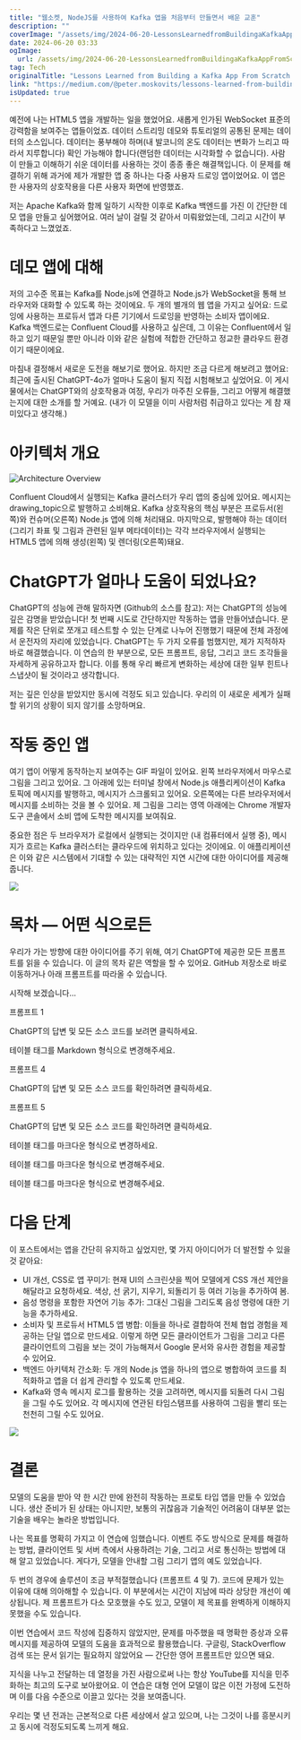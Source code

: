 ```yaml
---
title: "웹소켓, NodeJS를 사용하여 Kafka 앱을 처음부터 만들면서 배운 교훈"
description: ""
coverImage: "/assets/img/2024-06-20-LessonsLearnedfromBuildingaKafkaAppFromScratchUsingWebSocketNodeJSwithChatGPT-4o_0.png"
date: 2024-06-20 03:33
ogImage: 
  url: /assets/img/2024-06-20-LessonsLearnedfromBuildingaKafkaAppFromScratchUsingWebSocketNodeJSwithChatGPT-4o_0.png
tag: Tech
originalTitle: "Lessons Learned from Building a Kafka App From Scratch Using WebSocket , NodeJS with ChatGPT-4o"
link: "https://medium.com/@peter.moskovits/lessons-learned-from-building-a-kafka-app-from-scratch-using-websocket-nodejs-with-chatgpt-4o-cc9b45885f99"
isUpdated: true
---
```





예전에 나는 HTML5 앱을 개발하는 일을 했었어요. 새롭게 인가된 WebSocket 표준의 강력함을 보여주는 앱들이었죠. 데이터 스트리밍 데모와 튜토리얼의 공통된 문제는 데이터의 소스입니다. 데이터는 풍부해야 하며(내 발코니의 온도 데이터는 변화가 느리고 따라서 지루합니다) 확인 가능해야 합니다(랜덤한 데이터는 시각화할 수 없습니다). 사람이 만들고 이해하기 쉬운 데이터를 사용하는 것이 종종 좋은 해결책입니다. 이 문제를 해결하기 위해 과거에 제가 개발한 앱 중 하나는 다중 사용자 드로잉 앱이었어요. 이 앱은 한 사용자의 상호작용을 다른 사용자 화면에 반영했죠.

저는 Apache Kafka와 함께 일하기 시작한 이후로 Kafka 백엔드를 가진 이 간단한 데모 앱을 만들고 싶어했어요. 여러 날이 걸릴 것 같아서 미뤄왔었는데, 그리고 시간이 부족하다고 느꼈었죠.

# 데모 앱에 대해

저의 고수준 목표는 Kafka를 Node.js에 연결하고 Node.js가 WebSocket을 통해 브라우저와 대화할 수 있도록 하는 것이에요. 두 개의 별개의 웹 앱을 가지고 싶어요: 드로잉에 사용하는 프로듀서 앱과 다른 기기에서 드로잉을 반영하는 소비자 앱이에요. Kafka 백엔드로는 Confluent Cloud를 사용하고 싶은데, 그 이유는 Confluent에서 일하고 있기 때문일 뿐만 아니라 이와 같은 실험에 적합한 간단하고 정교한 클라우드 환경이기 때문이에요.

<div class="content-ad"></div>

마침내 결정해서 새로운 도전을 해보기로 했어요. 하지만 조금 다르게 해보려고 했어요: 최근에 출시된 ChatGPT-4o가 얼마나 도움이 될지 직접 시험해보고 싶었어요. 이 게시물에서는 ChatGPT와의 상호작용과 여정, 우리가 마주친 오류들, 그리고 어떻게 해결했는지에 대한 소개를 할 거예요. (내가 이 모델을 이미 사람처럼 취급하고 있다는 게 참 재미있다고 생각해.)

# 아키텍처 개요

![Architecture Overview](/assets/img/2024-06-20-LessonsLearnedfromBuildingaKafkaAppFromScratchUsingWebSocketNodeJSwithChatGPT-4o_0.png)

Confluent Cloud에서 실행되는 Kafka 클러스터가 우리 앱의 중심에 있어요. 메시지는 drawing_topic으로 발행하고 소비해요. Kafka 상호작용의 핵심 부분은 프로듀서(왼쪽)와 컨슈머(오른쪽) Node.js 앱에 의해 처리돼요. 마지막으로, 발행해야 하는 데이터(그리기 좌표 및 그림과 관련된 일부 메타데이터)는 각각 브라우저에서 실행되는 HTML5 앱에 의해 생성(왼쪽) 및 렌더링(오른쪽)돼요.

<div class="content-ad"></div>

# ChatGPT가 얼마나 도움이 되었나요?

ChatGPT의 성능에 관해 말하자면 (Github의 소스를 참고): 저는 ChatGPT의 성능에 깊은 감명을 받았습니다! 첫 번째 시도로 간단하지만 작동하는 앱을 만들어냈습니다. 문제를 작은 단위로 쪼개고 테스트할 수 있는 단계로 나누어 진행했기 때문에 전체 과정에서 운전자의 자리에 있었습니다. ChatGPT는 두 가지 오류를 범했지만, 제가 지적하자 바로 해결했습니다. 이 연습의 한 부분으로, 모든 프롬프트, 응답, 그리고 코드 조각들을 자세하게 공유하고자 합니다. 이를 통해 우리 빠르게 변화하는 세상에 대한 일부 힌트나 스냅샷이 될 것이라고 생각합니다.

저는 깊은 인상을 받았지만 동시에 걱정도 되고 있습니다. 우리의 이 새로운 세계가 실패할 위기의 상황이 되지 않기를 소망하며요.

# 작동 중인 앱

<div class="content-ad"></div>

여기 앱이 어떻게 동작하는지 보여주는 GIF 파일이 있어요. 왼쪽 브라우저에서 마우스로 그림을 그리고 있어요. 그 아래에 있는 터미널 창에서 Node.js 애플리케이션이 Kafka 토픽에 메시지를 발행하고, 메시지가 스크롤되고 있어요. 오른쪽에는 다른 브라우저에서 메시지를 소비하는 것을 볼 수 있어요. 제 그림을 그리는 영역 아래에는 Chrome 개발자 도구 콘솔에서 소비 앱에 도착한 메시지를 보여줘요.

중요한 점은 두 브라우저가 로컬에서 실행되는 것이지만 (내 컴퓨터에서 실행 중), 메시지가 흐르는 Kafka 클러스터는 클라우드에 위치하고 있다는 것이에요. 이 애플리케이션은 이와 같은 시스템에서 기대할 수 있는 대략적인 지연 시간에 대한 아이디어를 제공해줍니다.

<img src="https://miro.medium.com/v2/resize:fit:1400/1*6mgRUEq_ou44GxWiaU7FPg.gif" />

# 목차 — 어떤 식으로든

<div class="content-ad"></div>

우리가 가는 방향에 대한 아이디어를 주기 위해, 여기 ChatGPT에 제공한 모든 프롬프트를 읽을 수 있습니다. 이 글의 목차 같은 역할을 할 수 있어요. GitHub 저장소로 바로 이동하거나 아래 프롬프트를 따라올 수 있습니다.

시작해 보겠습니다...

프롬프트 1

ChatGPT의 답변 및 모든 소스 코드를 보려면 클릭하세요.

<div class="content-ad"></div>

테이블 태그를 Markdown 형식으로 변경해주세요.

<div class="content-ad"></div>

프롬프트 4

ChatGPT의 답변 및 모든 소스 코드를 확인하려면 클릭하세요.

프롬프트 5

ChatGPT의 답변 및 모든 소스 코드를 확인하려면 클릭하세요.

<div class="content-ad"></div>

테이블 태그를 마크다운 형식으로 변경하세요.

<div class="content-ad"></div>

테이블 태그를 마크다운 형식으로 변경해주세요.

<div class="content-ad"></div>

테이블 태그를 마크다운 형식으로 변경해주세요.

<div class="content-ad"></div>

# 다음 단계

이 포스트에서는 앱을 간단히 유지하고 싶었지만, 몇 가지 아이디어가 더 발전할 수 있을 것 같아요:

- UI 개선, CSS로 앱 꾸미기: 현재 UI의 스크린샷을 찍어 모델에게 CSS 개선 제안을 해달라고 요청하세요. 색상, 선 굵기, 지우기, 되돌리기 등 여러 기능을 추가하여 봄.
- 음성 명령을 포함한 자연어 기능 추가: 그대신 그림을 그리도록 음성 명령에 대한 기능을 추가하세요.
- 소비자 및 프로듀서 HTML5 앱 병합: 이들을 하나로 결합하여 전체 협업 경험을 제공하는 단일 앱으로 만드세요. 이렇게 하면 모든 클라이언트가 그림을 그리고 다른 클라이언트의 그림을 보는 것이 가능해져서 Google 문서와 유사한 경험을 제공할 수 있어요.
- 백엔드 아키텍처 간소화: 두 개의 Node.js 앱을 하나의 앱으로 병합하여 코드를 최적화하고 앱을 더 쉽게 관리할 수 있도록 만드세요.
- Kafka와 영속 메시지 로그를 활용하는 것을 고려하면, 메시지를 되돌려 다시 그림을 그릴 수도 있어요. 각 메시지에 연관된 타임스탬프를 사용하여 그림을 빨리 또는 천천히 그릴 수도 있어요.

<img src="/assets/img/2024-06-20-LessonsLearnedfromBuildingaKafkaAppFromScratchUsingWebSocketNodeJSwithChatGPT-4o_1.png" />

<div class="content-ad"></div>

# 결론

모델의 도움을 받아 약 한 시간 만에 완전히 작동하는 프로토 타입 앱을 만들 수 있었습니다. 생산 준비가 된 상태는 아니지만, 보통의 귀찮음과 기술적인 어려움이 대부분 없는 기술을 배우는 놀라운 방법입니다.

나는 목표를 명확히 가지고 이 연습에 임했습니다. 이벤트 주도 방식으로 문제를 해결하는 방법, 클라이언트 및 서버 측에서 사용하려는 기술, 그리고 서로 통신하는 방법에 대해 알고 있었습니다. 게다가, 모델을 안내할 그림 그리기 앱의 예도 있었습니다.

두 번의 경우에 솔루션이 조금 부적절했습니다 (프롬프트 4 및 7). 코드에 문제가 있는 이유에 대해 의아해할 수 있습니다. 이 부분에서는 시간이 지남에 따라 상당한 개선이 예상됩니다. 제 프롬프트가 다소 모호했을 수도 있고, 모델이 제 목표를 완벽하게 이해하지 못했을 수도 있습니다.

<div class="content-ad"></div>

이번 연습에서 코드 작성에 집중하지 않았지만, 문제를 마주했을 때 명확한 증상과 오류 메시지를 제공하여 모델의 도움을 효과적으로 활용했습니다. 구글링, StackOverflow 검색 또는 문서 읽기는 필요하지 않았어요 — 간단한 영어 프롬프트만 있으면 돼요.

지식을 나누고 전달하는 데 열정을 가진 사람으로써 나는 항상 YouTube를 지식을 민주화하는 최고의 도구로 보아왔어요. 이 연습은 대형 언어 모델이 많은 이전 가정에 도전하며 이를 다음 수준으로 이끌고 있다는 것을 보여줍니다.

우리는 몇 년 전과는 근본적으로 다른 세상에서 살고 있으며, 나는 그것이 나를 흥분시키고 동시에 걱정도되도록 느끼게 해요.